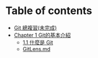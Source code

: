 # Table of contents

* [Git 總複習(未完成)](README.md)
* [Chapter 1 Git的基本介紹](<Chapter 1 Git的基本介紹/README.md>)
  * [1.1 什麼是 Git](<Chapter 1 Git的基本介紹/1.1 什麼是 Git.md>)
  * [GitLens.md](<Chapter 9 Git 相關工具/GitLens.md>)
